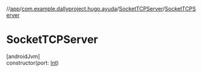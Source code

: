 //[app](../../../index.md)/[com.example.dallyproject.hugo.ayuda](../index.md)/[SocketTCPServer](index.md)/[SocketTCPServer](-socket-t-c-p-server.md)

# SocketTCPServer

[androidJvm]\
constructor(port: [Int](https://kotlinlang.org/api/latest/jvm/stdlib/kotlin/-int/index.html))
